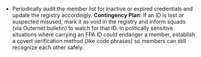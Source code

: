 - Periodically audit the member list for inactive or expired credentials and update the registry accordingly.
**Contingency Plan:** If an ID is lost or suspected misused, mark it as void in the registry and inform squads (via Outernet bulletin) to watch for that ID. In politically sensitive situations where carrying an FPA ID could endanger a member, establish a covert verification method (like code phrases) so members can still recognize each other safely.